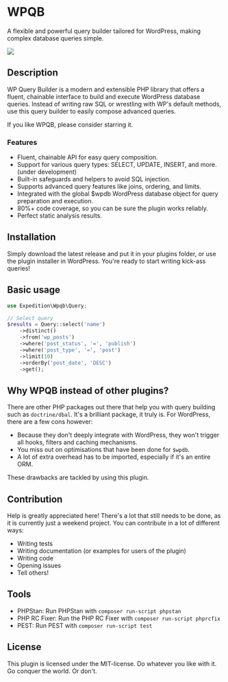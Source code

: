 # WPQB
A flexible and powerful query builder tailored for WordPress, making complex database queries simple.

![](https://img.shields.io/github/actions/workflow/status/bitfactory-nl/wpqb/tests.yml)

## Description
WP Query Builder is a modern and extensible PHP library that offers a fluent, chainable interface to build and execute WordPress database queries. Instead of writing raw SQL or wrestling with WP's default methods, use this query builder to easily compose advanced queries.

If you like WPQB, please consider starring it.

### Features
- Fluent, chainable API for easy query composition.
- Support for various query types: SELECT, UPDATE, INSERT, and more. (under development)
- Built-in safeguards and helpers to avoid SQL injection.
- Supports advanced query features like joins, ordering, and limits.
- Integrated with the global $wpdb WordPress database object for query preparation and execution.
- 80%+ code coverage, so you can be sure the plugin works reliably.
- Perfect static analysis results.

## Installation
Simply download the latest release and put it in your plugins folder, or use the plugin installer in WordPress. You're ready to start writing kick-ass queries!

## Basic usage
```php
use Expedition\Wpqb\Query;

// Select query
$results = Query::select('name')
    ->distinct()
    ->from('wp_posts')
    ->where('post_status', '=', 'publish')
    ->where('post_type', '=', 'post')
    ->limit(10)
    ->orderBy('post_date', 'DESC')
    ->get();
```

## Why WPQB instead of other plugins?
There are other PHP packages out there that help you with query building such as `doctrine/dbal`. It's a brilliant package, it truly is. For WordPress, there are a few cons however:

- Because they don't deeply integrate with WordPress, they won't trigger all hooks, filters and caching mechanisms.
- You miss out on optimisations that have been done for `$wpdb`.
- A lot of extra overhead has to be imported, especially if it's an entire ORM.

These drawbacks are tackled by using this plugin.

## Contribution
Help is greatly appreciated here! There's a lot that still needs to be done, as it is currently just a weekend project. You can contribute in a lot of different ways:

- Writing tests
- Writing documentation (or examples for users of the plugin)
- Writing code
- Opening issues
- Tell others!

## Tools
- PHPStan: Run PHPStan with `composer run-script phpstan`
- PHP RC Fixer: Run the PHP RC Fixer with `composer run-script phprcfix`
- PEST: Run PEST with `composer run-script test`

## License
This plugin is licensed under the MIT-license. Do whatever you like with it. Go conquer the world. Or don't.
